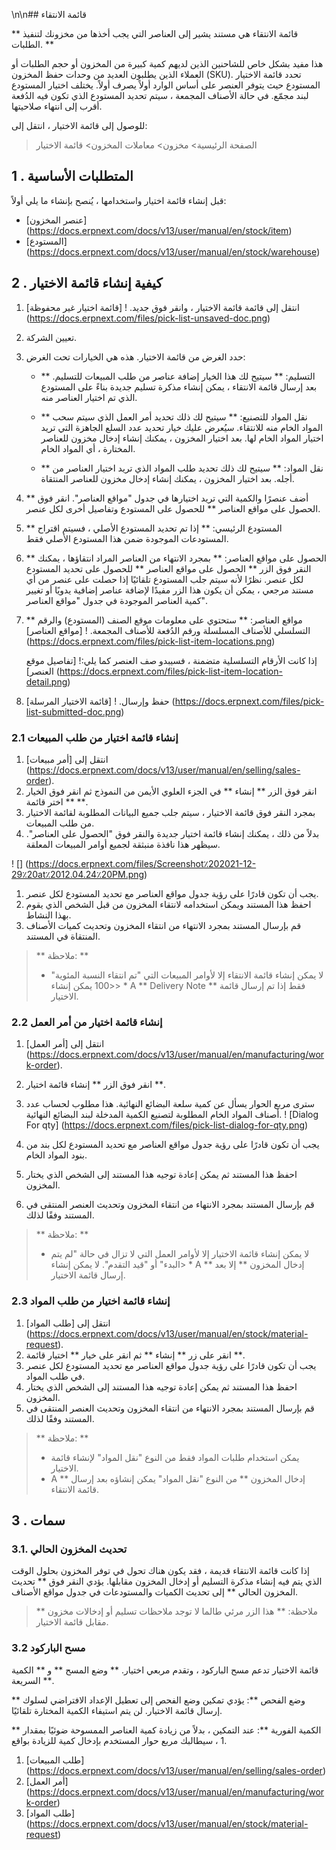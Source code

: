 \n\n## قائمة الانتقاء

** قائمة الانتقاء هي مستند يشير إلى العناصر التي يجب أخذها من مخزونك لتنفيذ الطلبات. **

هذا مفيد بشكل خاص للشاحنين الذين لديهم كمية كبيرة من المخزون أو حجم الطلبات أو العملاء الذين يطلبون العديد من وحدات حفظ المخزون (SKU). تحدد قائمة الاختيار المستودع حيث يتوفر العنصر على أساس الوارد أولاً يصرف أولاً. يختلف اختيار المستودع لبند مجمّع. في حالة الأصناف المجمعة ، سيتم تحديد المستودع الذي تكون فيه الدُفعة أقرب إلى انتهاء صلاحيتها.

للوصول إلى قائمة الاختيار ، انتقل إلى:

> الصفحة الرئيسية> مخزون> معاملات المخزون> قائمة الاختيار

## 1 \. المتطلبات الأساسية

قبل إنشاء قائمة اختيار واستخدامها ، يُنصح بإنشاء ما يلي أولاً:

* [عنصر المخزون] (https://docs.erpnext.com/docs/v13/user/manual/en/stock/item)
* [المستودع] (https://docs.erpnext.com/docs/v13/user/manual/en/stock/warehouse)

## 2 \. كيفية إنشاء قائمة الاختيار

1. انتقل إلى قائمة قائمة الاختيار ، وانقر فوق جديد. ! [قائمة اختيار غير محفوظة] (https://docs.erpnext.com/files/pick-list-unsaved-doc.png)
    
2. تعيين الشركة.
    
3. حدد الغرض من قائمة الاختيار. هذه هي الخيارات تحت الغرض:
    
    * ** التسليم: ** سيتيح لك هذا الخيار إضافة عناصر من طلب المبيعات للتسليم. بعد إرسال قائمة الانتقاء ، يمكن إنشاء مذكرة تسليم جديدة بناءً على المستودع الذي تم اختيار العناصر منه.
        
    * ** نقل المواد للتصنيع: ** سيتيح لك ذلك تحديد أمر العمل الذي سيتم سحب المواد الخام منه للانتقاء. سيُعرض عليك خيار تحديد عدد السلع الجاهزة التي تريد اختيار المواد الخام لها. بعد اختيار المخزون ، يمكنك إنشاء إدخال مخزون للعناصر المختارة ، أي المواد الخام.
        
    * ** نقل المواد: ** سيتيح لك ذلك تحديد طلب المواد الذي تريد اختيار العناصر من أجله. بعد اختيار المخزون ، يمكنك إنشاء إدخال مخزون للعناصر المنتقاة.
        
4. أضف عنصرًا والكمية التي تريد اختيارها في جدول "مواقع العناصر". انقر فوق ** الحصول على مواقع العناصر ** للحصول على المستودع وتفاصيل أخرى لكل عنصر.
    
5. ** المستودع الرئيسي: ** إذا تم تحديد المستودع الأصلي ، فسيتم اقتراح المستودعات الموجودة ضمن هذا المستودع الأصلي فقط.
    
6. ** الحصول على مواقع العناصر: ** بمجرد الانتهاء من العناصر المراد انتقاؤها ، يمكنك النقر فوق الزر ** الحصول على مواقع العناصر ** للحصول على تحديد المستودع لكل عنصر. نظرًا لأنه سيتم جلب المستودع تلقائيًا إذا حصلت على عنصر من أي مستند مرجعي ، يمكن أن يكون هذا الزر مفيدًا لإضافة عناصر إضافية يدويًا أو تغيير كمية العناصر الموجودة في جدول "مواقع العناصر".
    
7. ** مواقع العناصر: ** ستحتوي على معلومات موقع الصنف (المستودع) والرقم التسلسلي للأصناف المسلسلة ورقم الدُفعة للأصناف المجمعة. ! [مواقع العناصر] (https://docs.erpnext.com/files/pick-list-item-locations.png)
    
    إذا كانت الأرقام التسلسلية متضمنة ، فسيبدو صف العنصر كما يلي:! [تفاصيل موقع العنصر] (https://docs.erpnext.com/files/pick-list-item-location-detail.png)
    
8. حفظ وإرسال. ! [قائمة الاختيار المرسلة] (https://docs.erpnext.com/files/pick-list-submitted-doc.png)
    

### 2.1 إنشاء قائمة اختيار من طلب المبيعات

1. انتقل إلى [أمر مبيعات] (https://docs.erpnext.com/docs/v13/user/manual/en/selling/sales-order).
2. انقر فوق الزر ** إنشاء ** في الجزء العلوي الأيمن من النموذج ثم انقر فوق الخيار ** اختر قائمة **.
3. بمجرد النقر فوق قائمة الاختيار ، سيتم جلب جميع البيانات المطلوبة لقائمة الاختيار من طلب المبيعات.
4. بدلاً من ذلك ، يمكنك إنشاء قائمة اختيار جديدة والنقر فوق "الحصول على العناصر". سيظهر هذا نافذة منبثقة لجميع أوامر المبيعات المعلقة.

! [] (https://docs.erpnext.com/files/Screenshot٪202021-12-29٪20at٪2012.04.24٪20PM.png)

1. يجب أن تكون قادرًا على رؤية جدول مواقع العناصر مع تحديد المستودع لكل عنصر.
2. احفظ هذا المستند ويمكن استخدامه لانتقاء المخزون من قبل الشخص الذي يقوم بهذا النشاط.
3. قم بإرسال المستند بمجرد الانتهاء من انتقاء المخزون وتحديث كميات الأصناف المنتقاة في المستند.

> ** ملاحظة: **
>
> * لا يمكن إنشاء قائمة الانتقاء إلا لأوامر المبيعات التي "تم انتقاء النسبة المئوية" <100
يمكن إنشاء> * A ** Delivery Note ** فقط إذا تم إرسال قائمة الاختيار.

### 2.2 إنشاء قائمة اختيار من أمر العمل

1. انتقل إلى [أمر العمل] (https://docs.erpnext.com/docs/v13/user/manual/en/manufacturing/work-order).
2. انقر فوق الزر ** إنشاء قائمة اختيار **.
3. سترى مربع الحوار يسأل عن كمية سلعة البضائع النهائية. هذا مطلوب لحساب عدد أصناف المواد الخام المطلوبة لتصنيع الكمية المدخلة لبند البضائع النهائية. ! [Dialog For qty] (https://docs.erpnext.com/files/pick-list-dialog-for-qty.png)
    
4. يجب أن تكون قادرًا على رؤية جدول مواقع العناصر مع تحديد المستودع لكل بند من بنود المواد الخام.
    
5. احفظ هذا المستند ثم يمكن إعادة توجيه هذا المستند إلى الشخص الذي يختار المخزون.
6. قم بإرسال المستند بمجرد الانتهاء من انتقاء المخزون وتحديث العنصر المنتقى في المستند وفقًا لذلك.

> ** ملاحظة: **
>
> * لا يمكن إنشاء قائمة الاختيار إلا لأوامر العمل التي لا تزال في حالة "لم يتم البدء" أو "قيد التقدم".
لا يمكن إنشاء> * A ** إدخال المخزون ** إلا بعد إرسال قائمة الاختيار.

### 2.3 إنشاء قائمة اختيار من طلب المواد

1. انتقل إلى [طلب المواد] (https://docs.erpnext.com/docs/v13/user/manual/en/stock/material-request).
2. انقر على زر ** إنشاء ** ثم انقر على خيار ** اختيار قائمة **.
3. يجب أن تكون قادرًا على رؤية جدول مواقع العناصر مع تحديد المستودع لكل عنصر في طلب المواد.
4. احفظ هذا المستند ثم يمكن إعادة توجيه هذا المستند إلى الشخص الذي يختار المخزون.
5. قم بإرسال المستند بمجرد الانتهاء من انتقاء المخزون وتحديث العنصر المنتقى في المستند وفقًا لذلك.

> ** ملاحظة: **
>
> * يمكن استخدام طلبات المواد فقط من النوع "نقل المواد" لإنشاء قائمة الاختيار.
> * A ** إدخال المخزون ** من النوع "نقل المواد" يمكن إنشاؤه بعد إرسال قائمة الانتقاء.

## 3 \. سمات

### 3.1. تحديث المخزون الحالي

إذا كانت قائمة الانتقاء قديمة ، فقد يكون هناك تحول في توفر المخزون بحلول الوقت الذي يتم فيه إنشاء مذكرة التسليم أو إدخال المخزون مقابلها. يؤدي النقر فوق ** تحديث المخزون الحالي ** إلى تحديث الكميات والمستودعات في جدول مواقع الأصناف.

> ** ملاحظة: ** هذا الزر مرئي طالما لا توجد ملاحظات تسليم أو إدخالات مخزون مقابل قائمة الاختيار.

### 3.2 مسح الباركود

قائمة الاختيار تدعم مسح الباركود ، وتقدم مربعي اختيار. ** وضع المسح ** و ** الكمية السريعة **.

** وضع الفحص **: يؤدي تمكين وضع الفحص إلى تعطيل الإعداد الافتراضي لسلوك إرسال قائمة الاختيار. لن يتم استيفاء الكمية المختارة تلقائيًا.

** الكمية الفورية **: عند التمكين ، بدلاً من زيادة كمية العناصر الممسوحة ضوئيًا بمقدار 1 ، سيطالبك مربع حوار المستخدم بإدخال كمية للزيادة بواقع.

1. [طلب المبيعات] (https://docs.erpnext.com/docs/v13/user/manual/en/selling/sales-order)
2. [أمر العمل] (https://docs.erpnext.com/docs/v13/user/manual/en/manufacturing/work-order)
3. [طلب المواد] (https://docs.erpnext.com/docs/v13/user/manual/en/stock/material-request)